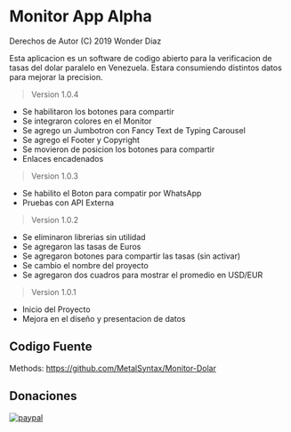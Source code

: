 # Monitor App **Alpha**
Derechos de Autor (C) 2019 Wonder Diaz

Esta aplicacion es un software de codigo abierto para la verificacion de tasas del dolar paralelo en Venezuela. Estara consumiendo distintos datos para mejorar la precision.
> Version 1.0.4
- Se habilitaron los botones para compartir
- Se integraron colores en el Monitor
- Se agrego un Jumbotron con Fancy Text de Typing Carousel
- Se agrego el Footer y Copyright
- Se movieron de posicion los botones para compartir
- Enlaces encadenados
> Version 1.0.3
- Se habilito el Boton para compatir por WhatsApp
- Pruebas con API Externa
> Version 1.0.2
- Se eliminaron librerias sin utilidad
- Se agregaron las tasas de Euros
- Se agregaron botones para compartir las tasas (sin activar)
- Se cambio el nombre del proyecto
- Se agregaron dos cuadros para mostrar el promedio en USD/EUR
> Version 1.0.1
- Inicio del Proyecto
- Mejora en el diseño y presentacion de datos

## Codigo Fuente

Methods: https://github.com/MetalSyntax/Monitor-Dolar

## Donaciones

[![paypal](https://www.paypalobjects.com/en_US/i/btn/btn_donateCC_LG.gif)](paypal.me/MetalSyntax)
